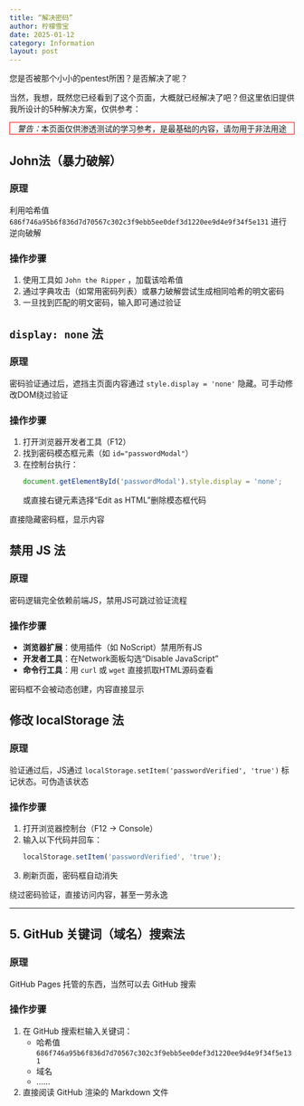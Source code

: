 ```yaml
---
title: “解决密码”
author: 柠檬雪宝
date: 2025-01-12
category: Information
layout: post
---
```


您是否被那个小小的pentest所困？是否解决了呢？

当然，我想，既然您已经看到了这个页面，大概就已经解决了吧？但这里依旧提供我所设计的5种解决方案，仅供参考：

<div style="text-align: center; border: 1px solid #ff0000;">
    <em>警告：</em>本页面仅供渗透测试的学习参考，是最基础的内容，请勿用于非法用途
</div>

## John法（暴力破解）
### 原理
利用哈希值 `686f746a95b6f836d7d70567c302c3f9ebb5ee0def3d1220ee9d4e9f34f5e131` 进行逆向破解

### 操作步骤

1. 使用工具如 `John the Ripper` ，加载该哈希值
2. 通过字典攻击（如常用密码列表）或暴力破解尝试生成相同哈希的明文密码
3. 一旦找到匹配的明文密码，输入即可通过验证

## `display: none` 法
### 原理
密码验证通过后，遮挡主页面内容通过 `style.display = 'none'` 隐藏。可手动修改DOM绕过验证

### 操作步骤
1. 打开浏览器开发者工具（F12）
2. 找到密码模态框元素（如 `id="passwordModal"`）
3. 在控制台执行：
   ```javascript
   document.getElementById('passwordModal').style.display = 'none';
   ```
   或直接右键元素选择“Edit as HTML”删除模态框代码

直接隐藏密码框，显示内容

## 禁用 JS 法
### 原理
密码逻辑完全依赖前端JS，禁用JS可跳过验证流程

### 操作步骤
- **浏览器扩展**：使用插件（如 NoScript）禁用所有JS
- **开发者工具**：在Network面板勾选“Disable JavaScript”
- **命令行工具**：用 `curl` 或 `wget` 直接抓取HTML源码查看

密码框不会被动态创建，内容直接显示

## 修改 localStorage 法
### 原理
验证通过后，JS通过 `localStorage.setItem('passwordVerified', 'true')` 标记状态。可伪造该状态

### 操作步骤
1. 打开浏览器控制台（F12 → Console）
2. 输入以下代码并回车：
   ```javascript
   localStorage.setItem('passwordVerified', 'true');
   ```
3. 刷新页面，密码框自动消失
   
绕过密码验证，直接访问内容，甚至一劳永逸

---

## 5. **GitHub 关键词（域名）搜索法**
### 原理
GitHub Pages 托管的东西，当然可以去 GitHub 搜索

### 操作步骤
1. 在 GitHub 搜索栏输入关键词：
   - 哈希值 `686f746a95b6f836d7d70567c302c3f9ebb5ee0def3d1220ee9d4e9f34f5e131`
   - 域名
   - ……
2. 直接阅读 GitHub 渲染的 Markdown 文件